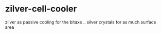 # zilver-cell-cooler
zilver as passive cooling for the bitaxe .. silver crystals for as much surface area
